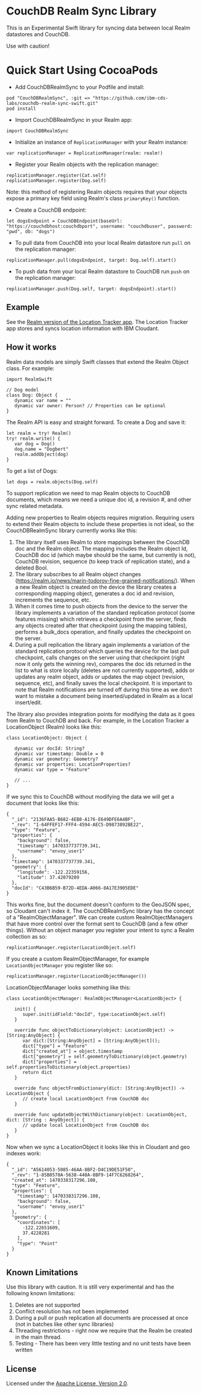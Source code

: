 # CouchDB Realm Sync Library

This is an Experimental Swift library for syncing data between local Realm datastores and CouchDB.

Use with caution!

# Quick Start Using CocoaPods

* Add CouchDBRealmSync to your Podfile and install:

```
pod "CouchDBRealmSync", :git => "https://github.com/ibm-cds-labs/couchdb-realm-sync-swift.git"
pod install
```

* Import CouchDBRealmSync in your Realm app:

`import CouchDBRealmSync`

* Initialize an instance of `ReplicationManager` with your Realm instance:

`var replicationManager = ReplicationManager(realm: realm!)`

* Register your Realm objects with the replication manager:

`replicationManager.register(Cat.self)`
`replicationManager.register(Dog.self)`

Note: this method of registering Realm objects requires that your objects expose a primary key field using Realm's class `primaryKey()` function.

* Create a CouchDB endpoint:

`let dogsEndpoint = CouchDBEndpoint(baseUrl: "https://couchdbhost:couchdbport", username: "couchdbuser", password: "pwd", db: "dogs")`

* To pull data from CouchDB into your local Realm datastore run `pull` on the replication manager:

`replicationManager.pull(dogsEndpoint, target: Dog.self).start()`

* To push data from your local Realm datastore to CouchDB run `push` on the replication manager:

`replicationManager.push(Dog.self, target: dogsEndpoint).start()`

## Example

See the [Realm version of the Location Tracker app](https://github.com/ibm-cds-labs/location-tracker-client-swift). The Location Tracker app stores and syncs location information with IBM Cloudant.

## How it works

Realm data models are simply Swift classes that extend the Realm Object class. For example:

```
import RealmSwift

// Dog model
class Dog: Object {
   dynamic var name = ""
   dynamic var owner: Person? // Properties can be optional
}
```

The Realm API is easy and straight forward. To create a Dog and save it:

```
let realm = try! Realm()
try! realm.write() {
   var dog = Dog()
   dog.name = "Dogbert"
   realm.addObject(dog)
}
```

To get a list of Dogs:

```
let dogs = realm.objects(Dog.self)
```

To support replication we need to map Realm objects to CouchDB documents,
which means we need a unique doc id, a revision #, and other sync related metadata.

Adding new properties to Realm objects requires migration.
Requiring users to extend their Realm objects to include these properties is not ideal,
so the CouchDBRealmSync library currently works like this:

1. The library itself uses Realm to store mappings between the CouchDB doc and the Realm object. The mapping includes the Realm object Id, CouchDB doc id (which maybe should be the same, but currently is not), CouchDB revision, sequence (to keep track of replication state), and a deleted Bool.
2. The library subscribes to all Realm object changes (https://realm.io/news/marin-todorov-fine-grained-notifications/). When a new Realm object is created on the device the library creates a corresponding mapping object, generates a doc id and revision, increments the sequence, etc.
3. When it comes time to push objects from the device to the server the library implements a variation of the standard replication protocol (some features missing) which retrieves a checkpoint from the server, finds any objects created after that checkpoint (using the mapping tables), performs a bulk_docs operation, and finally updates the checkpoint on the server.
4. During a pull replication the library again implements a variation of the standard replication protocol which queries the device for the last pull checkpoint, calls changes on the server using that checkpoint (right now it only gets the winning rev),  compares the doc ids returned in the list to what is store locally (deletes are not currently supported), adds or updates any realm object, adds or updates the map object (revision, sequence, etc), and finally saves the local checkpoint. It is important to note that Realm notifications are turned off during this time as we don’t want to mistake a document being inserted/updated in Realm as a local insert/edit.

The library also provides integration points for modifying the data as it goes from Realm to CouchDB and back. For example, in the Location Tracker a LocationObject (Realm) looks like this:

```
class LocationObject: Object {

   dynamic var docId: String?
   dynamic var timestamp: Double = 0
   dynamic var geometry: Geometry?
   dynamic var properties: LocationProperties?
   dynamic var type = "Feature"

   // ...
}
```

If we sync this to CouchDB without modifying the data we will get a document that looks like this:

```
{
  "_id": "2136FAA5-B682-4EB8-A176-E649DFE6A4BF",
  "_rev": "1-64FFEF17-FFF4-4594-AEC5-D9873892BE22",
  "type": "Feature",
  "properties": {
    "background": false,
    "timestamp": 1470337737739.341,
    "username": "envoy_user1"
  },
  "timestamp": 1470337737739.341,
  "geometry": {
    "longitude": -122.22359156,
    "latitude": 37.42079209
  },
  "docId": "C43B6B59-B72D-4EDA-A066-8A17E3905EDE"
}
```

This works fine, but the document doesn't conform to the GeoJSON spec, so Cloudant can't index it.
The CouchDBRealmSync library has the concept of a "RealmObjectManager".
We can create custom RealmObjectManagers that have more control over the format sent to CouchDB (and a few other things).
Without an object manager you register your intent to sync a Realm collection as so:

`replicationManager.register(LocationObject.self)`

If you create a custom RealmObjectManager, for example `LocationObjectManager` you register like so:

`replicationManager.register(LocationObjectManager())`

LocationObjectManager looks something like this:

```
class LocationObjectManager: RealmObjectManager<LocationObject> {

   init() {
      super.init(idField:"docId", type:LocationObject.self)
   }

   override func objectToDictionary(object: LocationObject) -> [String:AnyObject] {
      var dict:[String:AnyObject] = [String:AnyObject]();
      dict["type"] = "Feature"
      dict["created_at"] = object.timestamp
      dict["geometry"] = self.geometryToDictionary(object.geometry)
      dict["properties"] = self.propertiesToDictionary(object.properties)
      return dict
   }

   override func objectFromDictionary(dict: [String:AnyObject]) -> LocationObject {
      // create local LocationObject from CouchDB doc
   }

   override func updateObjectWithDictionary(object: LocationObject, dict: [String : AnyObject]) {
      // update local LocationObject from CouchDB doc
   }
}
```

Now when we sync a LocationObject it looks like this in Cloudant and geo indexes work:

```
{
  "_id": "A5614053-5085-46AA-8BF2-D4C19DE51F50",
  "_rev": "1-85B0570A-5638-440A-8BF9-14F7C6268264",
  "created_at": 1470338317296.108,
  "type": "Feature",
  "properties": {
    "timestamp": 1470338317296.108,
    "background": false,
    "username": "envoy_user1"
  },
  "geometry": {
    "coordinates": [
      -122.22651609,
      37.4228281
    ],
    "type": "Point"
  }
}
```

## Known Limitations

Use this library with caution. It is still very experimental and has the following known limitations:

1. Deletes are not supported
2. Conflict resolution has not been implemented
3. During a pull or push replication all documents are processed at once (not in batches like other sync libraries)
4. Threading restrictions - right now we require that the Realm be created in the main thread.
5. Testing - There has been very little testing and no unit tests have been written

## License

Licensed under the [Apache License, Version 2.0](LICENSE.txt).